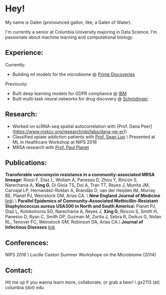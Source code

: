 # Hey!

My name is Galen (pronounced gallon, like, a Galen of Water). 

I'm currently a senior at Columbia University majoring in Data Science. I'm passionate about machine learning and computational biology.

## Experience:
Currently: 
* Building ml models for the microbiome @ [Prime Discoveries](https://www.primediscoveries.com)

Previously: 
* Built deep learning models for GDPR compliance @ [IBM](https://www.ibm.com)
* Built multi-task neural networks for drug discovery @ [Schrödinger](https://www.schrodinger.com)

## Research:
* Worked on scRNA-seq spatial autocorrelation with [Prof. Dana Peer] (https://www.mskcc.org/research/ski/labs/dana-pe-er)\\
* Classified opiate addiction patients with [Prof. Sean Luo](http://www.columbia.edu/~xsl2101/) \\
Presented at ML in Healthcare Workshop at NIPS 2016
* MRSA research with [Prof. Paul Planet](https://www.chop.edu/doctors/planet-paul-j)

## Publications:
**Transferable vancomycin resistance in a community-associated MRSA lineage**\\
Rossi F, Diaz L, Wollam A, Panesso D, Zhou Y, Rincon S, Narechania A, **Xing G**, Di Gioia 	TS, Doi A, Tran TT, Reyes J, Munita JM, Carvajal LP, Hernandez-Roldan A, Brandão D, van der Heijden IM, Murray BE, Planet PJ, Weinstock GM, Arias CA. \\
**New England Journal of Medicine** [link](https://www.nejm.org/doi/10.1056/NEJMoa1303359?url_ver=Z39.88-2003&rfr_id=ori:rid:crossref.org&rfr_dat=cr_pub%3dwww.ncbi.nlm.nih.gov)\\
\\
**Parallel Epidemics of Community-Associated Methicillin-Resistant Staphylococcus aureus USA300 in North and South America**\\
Planet PJ, Diaz L, Kolokotronis SO, Narechania A, Reyes J, **Xing G**, Rincon S, Smith H, Panesso D, Ryan C, Smith DP, Guzman M, Zurita J, Sebra R, Deikus G, Nolan RL, Tenover FC, Weinstock GM, Robinson DA, Arias CA.\\
**Journal of Infectious Diseases** [link](https://www.ncbi.nlm.nih.gov/pubmed/26048971)

## Conferences:
NIPS 2016 \\
Lucille Castori Summer Workshope on the Microbiome (2014)

## Contact:
Hit me up if you wanna learn more, collaborate, or grab a beer! \\
gx2113 (at) columbia (dot) edu
